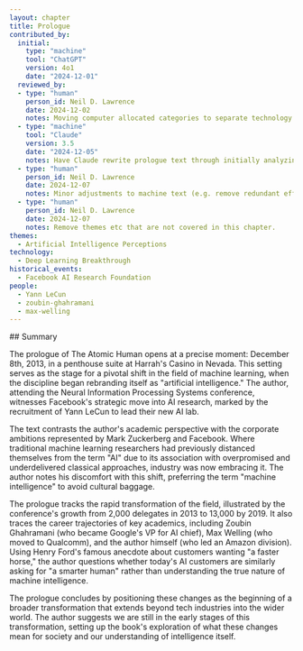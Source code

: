 ```yaml
---
layout: chapter
title: Prologue
contributed_by:
  initial:
    type: "machine"
    tool: "ChatGPT"
    version: 4o1
    date: "2024-12-01"
  reviewed_by:
  - type: "human"
    person_id: Neil D. Lawrence
    date: 2024-12-02
    notes: Moving computer allocated categories to separate technology and media and to merge reflections.
  - type: "machine"
    tool: "Claude"
    version: 3.5
    date: "2024-12-05"
    notes: Have Claude rewrite prologue text through initially analyzing through a strengths/weaknesses critique.
  - type: "human"
    person_id: Neil D. Lawrence
    date: 2024-12-07
    notes: Minor adjustments to machine text (e.g. remove redundant effectively).
  - type: "human"
    person_id: Neil D. Lawrence
    date: 2024-12-07
    notes: Remove themes etc that are not covered in this chapter.
themes:
  - Artificial Intelligence Perceptions
technology:
  - Deep Learning Breakthrough
historical_events:
  - Facebook AI Research Foundation
people:
  - Yann LeCun
  - zoubin-ghahramani
  - max-welling
---
```


<div class="machine-commentary" markdown="1">
## Summary

The prologue of The Atomic Human opens at a precise moment: December 8th, 2013, in a penthouse suite at Harrah's Casino in Nevada. This setting serves as the stage for a pivotal shift in the field of machine learning, when the discipline began rebranding itself as "artificial intelligence." The author, attending the Neural Information Processing Systems conference, witnesses Facebook's strategic move into AI research, marked by the recruitment of Yann LeCun to lead their new AI lab.

The text contrasts the author's academic perspective with the corporate ambitions represented by Mark Zuckerberg and Facebook. Where traditional machine learning researchers had previously distanced themselves from the term "AI" due to its association with overpromised and underdelivered classical approaches, industry was now embracing it. The author notes his discomfort with this shift, preferring the term "machine intelligence" to avoid cultural baggage.

The prologue tracks the rapid transformation of the field, illustrated by the conference's growth from 2,000 delegates in 2013 to 13,000 by 2019. It also traces the career trajectories of key academics, including Zoubin Ghahramani (who became Google's VP for AI chief), Max Welling (who moved to Qualcomm), and the author himself (who led an Amazon division). Using Henry Ford's famous anecdote about customers wanting "a faster horse," the author questions whether today's AI customers are similarly asking for "a smarter human" rather than understanding the true nature of machine intelligence.

The prologue concludes by positioning these changes as the beginning of a broader transformation that extends beyond tech industries into the wider world. The author suggests we are still in the early stages of this transformation, setting up the book's exploration of what these changes mean for society and our understanding of intelligence itself.
</div>
